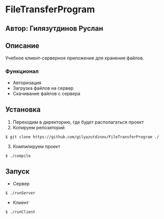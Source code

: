# FileTransferProgram
## Автор: Гилязутдинов Руслан

## Описание
Учебное клиент-серверное приложение для хранения файлов. 
### Функционал
* Авторизация
* Загрузка файлов на сервер
* Скачивание файлов с сервера
## Установка
1. Переходим в директорию, где будет располагаться проект
2. Копируем репозиторий
```
$ git clone https://github.com/gilyazutdinov/FileTransferProgram ./
```
3.  Компилируем проект 
```
$ ./compile
```
## Запуск
* Сервер
```
$ ./runServer
```
* Клиент
```
$ ./runClient
```
